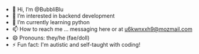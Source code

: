 - 👋 Hi, I’m @BubbliBlu
- 👀 I’m interested in backend development
- 🌱 I’m currently learning python
- 📫 How to reach me ... messaging here or at u6kwnxxh9@mozmail.com
- 😄 Pronouns: they/he (fae/doll)
- ⚡ Fun fact: I'm autistic and self-taught with coding!

<!---
BubbliBlu/BubbliBlu is a ✨ special ✨ repository because its `README.md` (this file) appears on your GitHub profile.
You can click the Preview link to take a look at your changes.
--->
